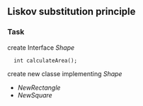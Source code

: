 ## Liskov substitution principle





### Task

create Interface *Shape*

      int calculateArea();


create new classe implementing *Shape*


- *NewRectangle*
- *NewSquare*

